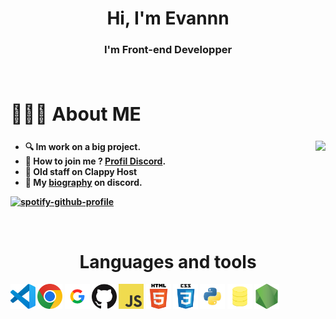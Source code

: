 <h1 align="center">Hi, I'm Evannn</h1>
<h3 align = "center"><strong>I'm Front-end Developper </h3>
  <br>
<h2 style="font-size:30px"><b> 🙋🏻‍♂️ About ME <b></h2>
<p align="right">
   <a href="https://discord.com/users/725623395294773308" target="_blank" rel="nofollow">
      <img src="https://lanyard-profile-readme.vercel.app/api/725623395294773308?hideTimestamp=true&idleMessage=Just%20chillin'%20at%20the%20moment..." align="right">
   </a>
</p>

<Biographie>

- 🔍 Im work on a big project.
- 🚀 How to join me ? [Profil Discord](https://discord.com/users/725623395294773308).
- 🐧 Old staff on Clappy Host
- 👤 My [biography](https://dsc.bio/Wekyts) on discord.


<Spotify musique>

[![spotify-github-profile](https://spotify-github-profile.vercel.app/api/view?uid=l3ks304r2m69fbsz9t7ikco8w&cover_image=true&theme=novatorem&bar_color=53b14f&bar_color_cover=true)](https://spotify-github-profile.vercel.app/api/view?uid=7DbdUf8aHSYoliSjO6LZv6&redirect=true)

<br>

   
<Langages et outils de codage>
<h1 align="center">
Languages and tools</h1>
<code><img height="40" src="https://raw.githubusercontent.com/github/explore/80688e429a7d4ef2fca1e82350fe8e3517d3494d/topics/visual-studio-code/visual-studio-code.png"></code>
<code><img height="40" src="https://raw.githubusercontent.com/github/explore/78df643247d429f6cc873026c0622819ad797942/topics/chrome/chrome.png"></code>
<code><img height="40" src="https://raw.githubusercontent.com/github/explore/78df643247d429f6cc873026c0622819ad797942/topics/google/google.png"></code>
<code><img height="40" src="https://raw.githubusercontent.com/github/explore/78df643247d429f6cc873026c0622819ad797942/topics/github/github.png"></code>
<code><img height="40" src="https://raw.githubusercontent.com/github/explore/80688e429a7d4ef2fca1e82350fe8e3517d3494d/topics/javascript/javascript.png"></code>
<code><img height="40" src="https://raw.githubusercontent.com/github/explore/80688e429a7d4ef2fca1e82350fe8e3517d3494d/topics/html/html.png"></code>
<code><img height="40" src="https://raw.githubusercontent.com/github/explore/80688e429a7d4ef2fca1e82350fe8e3517d3494d/topics/css/css.png"></code>
<code><img height="40" src="https://raw.githubusercontent.com/github/explore/80688e429a7d4ef2fca1e82350fe8e3517d3494d/topics/python/python.png"></code>
<code><img height="40" src="https://raw.githubusercontent.com/github/explore/13295c57999765ac9ffa3281942a72ab08b79de2/topics/database/database.png"></code>
<code><img height="40" src="https://raw.githubusercontent.com/github/explore/80688e429a7d4ef2fca1e82350fe8e3517d3494d/topics/nodejs/nodejs.png"></code>
